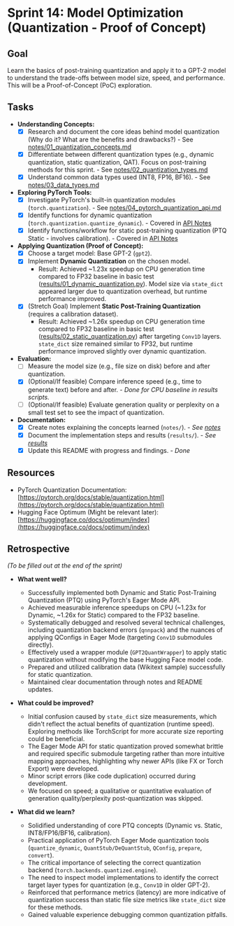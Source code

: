 # Sprint 14: Model Optimization (Quantization - Proof of Concept)

## Goal

Learn the basics of post-training quantization and apply it to a GPT-2 model to understand the trade-offs between model size, speed, and performance. This will be a Proof-of-Concept (PoC) exploration.

## Tasks

- **Understanding Concepts:**
  - [x] Research and document the core ideas behind model quantization (Why do it? What are the benefits and drawbacks?) - See [notes/01_quantization_concepts.md](./notes/01_quantization_concepts.md)
  - [x] Differentiate between different quantization types (e.g., dynamic quantization, static quantization, QAT). Focus on post-training methods for this sprint. - See [notes/02_quantization_types.md](./notes/02_quantization_types.md)
  - [x] Understand common data types used (INT8, FP16, BF16). - See [notes/03_data_types.md](./notes/03_data_types.md)
- **Exploring PyTorch Tools:**
  - [x] Investigate PyTorch's built-in quantization modules (`torch.quantization`). - See [notes/04_pytorch_quantization_api.md](./notes/04_pytorch_quantization_api.md)
  - [x] Identify functions for dynamic quantization (`torch.quantization.quantize_dynamic`). - Covered in [API Notes](./notes/04_pytorch_quantization_api.md)
  - [x] Identify functions/workflow for static post-training quantization (PTQ Static - involves calibration). - Covered in [API Notes](./notes/04_pytorch_quantization_api.md)
- **Applying Quantization (Proof of Concept):**
  - [x] Choose a target model: Base GPT-2 (`gpt2`).
  - [x] Implement **Dynamic Quantization** on the chosen model.
    - Result: Achieved ~1.23x speedup on CPU generation time compared to FP32 baseline in basic test ([results/01_dynamic_quantization.py](./results/01_dynamic_quantization.py)). Model size via `state_dict` appeared larger due to quantization overhead, but runtime performance improved.
  - [x] (Stretch Goal) Implement **Static Post-Training Quantization** (requires a calibration dataset).
    - Result: Achieved ~1.26x speedup on CPU generation time compared to FP32 baseline in basic test ([results/02_static_quantization.py](./results/02_static_quantization.py)) after targeting `Conv1D` layers. `state_dict` size remained similar to FP32, but runtime performance improved slightly over dynamic quantization.
- **Evaluation:**
  - [ ] Measure the model size (e.g., file size on disk) before and after quantization.
  - [x] (Optional/If feasible) Compare inference speed (e.g., time to generate text) before and after. - _Done for CPU baseline in results scripts._
  - [ ] (Optional/If feasible) Evaluate generation quality or perplexity on a small test set to see the impact of quantization.
- **Documentation:**
  - [x] Create notes explaining the concepts learned (`notes/`). - _See [notes](./notes/)_
  - [x] Document the implementation steps and results (`results/`). - _See [results](./results/)_
  - [x] Update this README with progress and findings. - _Done_

## Resources

- PyTorch Quantization Documentation: [https://pytorch.org/docs/stable/quantization.html](https://pytorch.org/docs/stable/quantization.html)
- Hugging Face Optimum (Might be relevant later): [https://huggingface.co/docs/optimum/index](https://huggingface.co/docs/optimum/index)

## Retrospective

_(To be filled out at the end of the sprint)_

- **What went well?**

  - Successfully implemented both Dynamic and Static Post-Training Quantization (PTQ) using PyTorch's Eager Mode API.
  - Achieved measurable inference speedups on CPU (~1.23x for Dynamic, ~1.26x for Static) compared to the FP32 baseline.
  - Systematically debugged and resolved several technical challenges, including quantization backend errors (`qnnpack`) and the nuances of applying QConfigs in Eager Mode (targeting `Conv1D` submodules directly).
  - Effectively used a wrapper module (`GPT2QuantWrapper`) to apply static quantization without modifying the base Hugging Face model code.
  - Prepared and utilized calibration data (Wikitext sample) successfully for static quantization.
  - Maintained clear documentation through notes and README updates.

- **What could be improved?**

  - Initial confusion caused by `state_dict` size measurements, which didn't reflect the actual benefits of quantization (runtime speed). Exploring methods like TorchScript for more accurate size reporting could be beneficial.
  - The Eager Mode API for static quantization proved somewhat brittle and required specific submodule targeting rather than more intuitive mapping approaches, highlighting why newer APIs (like FX or Torch Export) were developed.
  - Minor script errors (like code duplication) occurred during development.
  - We focused on speed; a qualitative or quantitative evaluation of generation quality/perplexity post-quantization was skipped.

- **What did we learn?**
  - Solidified understanding of core PTQ concepts (Dynamic vs. Static, INT8/FP16/BF16, calibration).
  - Practical application of PyTorch Eager Mode quantization tools (`quantize_dynamic`, `QuantStub/DeQuantStub`, `QConfig`, `prepare`, `convert`).
  - The critical importance of selecting the correct quantization backend (`torch.backends.quantized.engine`).
  - The need to inspect model implementations to identify the correct target layer types for quantization (e.g., `Conv1D` in older GPT-2).
  - Reinforced that performance metrics (latency) are more indicative of quantization success than static file size metrics like `state_dict` size for these methods.
  - Gained valuable experience debugging common quantization pitfalls.
